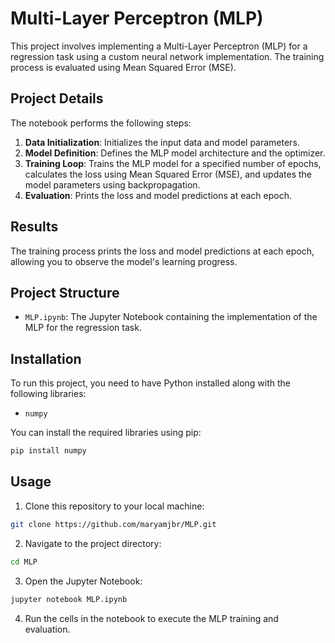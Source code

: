 # Multi-Layer Perceptron (MLP) 
This project involves implementing a Multi-Layer Perceptron (MLP) for a regression task using a custom neural network implementation. The training process is evaluated using Mean Squared Error (MSE).

## Project Details

The notebook performs the following steps:

1. **Data Initialization**: Initializes the input data and model parameters.
2. **Model Definition**: Defines the MLP model architecture and the optimizer.
3. **Training Loop**: Trains the MLP model for a specified number of epochs, calculates the loss using Mean Squared Error (MSE), and updates the model parameters using backpropagation.
4. **Evaluation**: Prints the loss and model predictions at each epoch.

## Results

The training process prints the loss and model predictions at each epoch, allowing you to observe the model's learning progress.


## Project Structure

- `MLP.ipynb`: The Jupyter Notebook containing the implementation of the MLP for the regression task.

## Installation

To run this project, you need to have Python installed along with the following libraries:

- `numpy`

You can install the required libraries using pip:

```bash
pip install numpy
```

## Usage

1. Clone this repository to your local machine:

```bash
git clone https://github.com/maryamjbr/MLP.git
```

2. Navigate to the project directory:

```bash
cd MLP
```

3. Open the Jupyter Notebook:

```bash
jupyter notebook MLP.ipynb
```

4. Run the cells in the notebook to execute the MLP training and evaluation.


